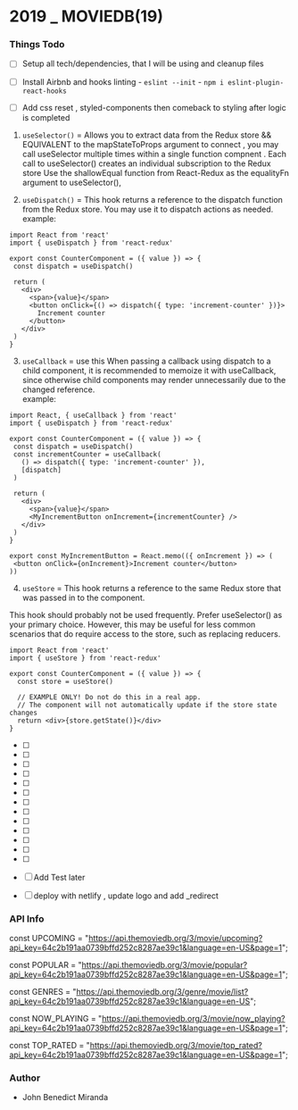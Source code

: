 # 2019 _ MOVIEDB(19) 

### Things Todo 
- [ ] Setup all tech/dependencies, that I will be using and cleanup files 
- [ ]  Install Airbnb and hooks linting
        - `eslint --init`
        - `npm i eslint-plugin-react-hooks`
- [ ] Add css reset , styled-components then comeback to styling after logic is completed 


1. `useSelector()` = Allows you to extract data from the Redux store && EQUIVALENT to the mapStateToProps argument to connect , you may call useSelector multiple times within a single function compnent . Each call to useSelector() creates an individual subscription to the Redux store
 Use the shallowEqual function from React-Redux as the equalityFn argument to useSelector(),


 2. `useDispatch()` = This hook returns a reference to the dispatch function from the Redux store. You may use it to dispatch actions as needed.
 example:
 ```
 import React from 'react'
import { useDispatch } from 'react-redux'

export const CounterComponent = ({ value }) => {
  const dispatch = useDispatch()

  return (
    <div>
      <span>{value}</span>
      <button onClick={() => dispatch({ type: 'increment-counter' })}>
        Increment counter
      </button>
    </div>
  )
}
 ``` 


 3. `useCallback` = use this When passing a callback using dispatch to a child component, it is recommended to memoize it with useCallback, since otherwise child components may render unnecessarily due to the changed reference.  
 example:
 ```
import React, { useCallback } from 'react'
import { useDispatch } from 'react-redux'

export const CounterComponent = ({ value }) => {
  const dispatch = useDispatch()
  const incrementCounter = useCallback(
    () => dispatch({ type: 'increment-counter' }),
    [dispatch]
  )

  return (
    <div>
      <span>{value}</span>
      <MyIncrementButton onIncrement={incrementCounter} />
    </div>
  )
}

export const MyIncrementButton = React.memo(({ onIncrement }) => (
  <button onClick={onIncrement}>Increment counter</button>
))
 ```

4. `useStore` = This hook returns a reference to the same Redux store that was passed in to the <Provider> component.

This hook should probably not be used frequently. Prefer useSelector() as your primary choice. However, this may be useful for less common scenarios that do require access to the store, such as replacing reducers.

```
import React from 'react'
import { useStore } from 'react-redux'

export const CounterComponent = ({ value }) => {
  const store = useStore()

  // EXAMPLE ONLY! Do not do this in a real app.
  // The component will not automatically update if the store state changes
  return <div>{store.getState()}</div>
}

```


- [ ] 
- [ ] 
- [ ] 
- [ ] 
- [ ] 
- [ ] 
- [ ] 
- [ ] 
- [ ] 
- [ ] 
- [ ] 
- [ ] 
- [ ] 
- [ ] Add Test later
- [ ] deploy with netlify , update logo and add _redirect 



### API Info
const UPCOMING =
  "https://api.themoviedb.org/3/movie/upcoming?api_key=64c2b191aa0739bffd252c8287ae39c1&language=en-US&page=1";

const POPULAR =
  "https://api.themoviedb.org/3/movie/popular?api_key=64c2b191aa0739bffd252c8287ae39c1&language=en-US&page=1";

const GENRES =
  "https://api.themoviedb.org/3/genre/movie/list?api_key=64c2b191aa0739bffd252c8287ae39c1&language=en-US";

const NOW_PLAYING =
  "https://api.themoviedb.org/3/movie/now_playing?api_key=64c2b191aa0739bffd252c8287ae39c1&language=en-US&page=1";

const TOP_RATED =
  "https://api.themoviedb.org/3/movie/top_rated?api_key=64c2b191aa0739bffd252c8287ae39c1&language=en-US&page=1";



### Author
- John Benedict Miranda